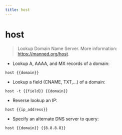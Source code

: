 ```yaml
---
title: host
---
```

# host

> Lookup Domain Name Server.
> More information: <https://manned.org/host>.

- Lookup A, AAAA, and MX records of a domain:

`host {{domain}}`

- Lookup a field (CNAME, TXT,...) of a domain:

`host -t {{field}} {{domain}}`

- Reverse lookup an IP:

`host {{ip_address}}`

- Specify an alternate DNS server to query:

`host {{domain}} {{8.8.8.8}}`
